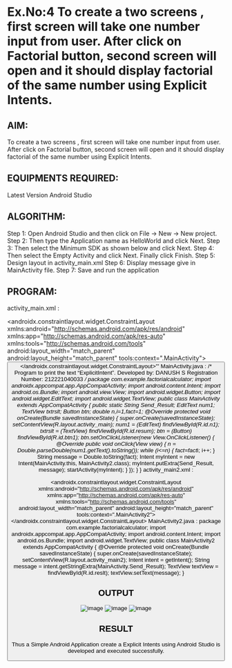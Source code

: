 # Ex.No:4 To create a two screens , first screen will take one number input from user. After click on Factorial button, second screen will open and it should display factorial of the same number using Explicit Intents.


## AIM:

To create a two screens , first screen will take one number input from user. After click on Factorial button, second screen will open and it should display factorial of the same number using Explicit Intents.

## EQUIPMENTS REQUIRED:

Latest Version Android Studio

## ALGORITHM:

Step 1: Open Android Studio and then click on File -> New -> New project.
Step 2: Then type the Application name as HelloWorld and click Next. 
Step 3: Then select the Minimum SDK as shown below and click Next. 
Step 4: Then select the Empty Activity and click Next. Finally click Finish. 
Step 5: Design layout in activity_main.xml
Step 6: Display message give in MainActivity file.
Step 7: Save and run the application

## PROGRAM:
activity_main.xml :
<?xml version="1.0" encoding="utf-8"?>
<androidx.constraintlayout.widget.ConstraintLayout 
xmlns:android="http://schemas.android.com/apk/res/android"
xmlns:app="http://schemas.android.com/apk/res-auto" 
xmlns:tools="http://schemas.android.com/tools" 
android:layout_width="match_parent" 
android:layout_height="match_parent" 
tools:context=".MainActivity">
<TextView android:id="@+id/maintxt" 
android:layout_width="317dp"
android:layout_height="38dp" 
android:layout_marginTop="36dp"
android:text="FACTORIAL CALCULATOR" 
android:textAlignment="center" 
android:textColor="@color/purple_700" 
android:textSize="25sp" 
app:layout_constraintEnd_toEndOf="parent" 
app:layout_constraintStart_toStartOf="parent" 
app:layout_constraintTop_toTopOf="parent" />
<TextView 
android:id="@+id/text1" 
android:layout_width="156dp" 
android:layout_height="32dp"
android:layout_marginStart="76dp" 
android:layout_marginTop="240dp" 
android:text="Enter a Number" 
android:textColor="@color/black" 
android:textSize="20sp" 
app:layout_constraintStart_toStartOf="parent" 
app:layout_constraintTop_toTopOf="parent" />
<EditText 
android:id="@+id/n1"
android:layout_width="50dp" 
android:layout_height="50dp" 
android:layout_alignRight="@+id/text1" 
android:layout_marginTop="224dp" 
android:layout_marginEnd="120dp" 
android:textColor="#EA80FC" 
app:layout_constraintEnd_toEndOf="parent" 
app:layout_constraintTop_toTopOf="parent" />
<Button 
android:id="@+id/btn1"
android:layout_width="108dp"
android:layout_height="45dp" 
android:layout_marginBottom="360dp" 
android:background="#2C34CF" 
android:text="Calculate" 
android:textColor="@color/white"
app:layout_constraintBottom_toBottomOf="parent" 
app:layout_constraintEnd_toEndOf="parent" 
app:layout_constraintHorizontal_bias="0.498" 
app:layout_constraintStart_toStartOf="parent" />
<TextView 
android:id="@+id/resum"
android:layout_width="wrap_content" 
android:layout_height="wrap_content" 
android:layout_marginLeft="150dp" />
</androidx.constraintlayout.widget.ConstraintLayout>'''
MainActivity.java :
/*
Program to print the text “ExplicitIntent”. 
Developed by: DANUSH S
Registration Number: 212221040033
*/
package com.example.factorialcalculator;
import androidx.appcompat.app.AppCompatActivity; 
import android.content.Intent;
import android.os.Bundle; 
import android.view.View;
import android.widget.Button; 
import android.widget.EditText;
import android.widget.TextView;
public class MainActivity extends AppCompatActivity { 
   public static String Send_Result;
   EditText num1; 
   TextView txtrslt; 
   Button btn;
   double n,i=1,fact=1; 
   @Override
   protected void onCreate(Bundle savedInstanceState) { 
    super.onCreate(savedInstanceState);
    setContentView(R.layout.activity_main); 
    num1 = (EditText) findViewById(R.id.n1); 
    txtrslt = (TextView) findViewById(R.id.resum); 
    btn = (Button) findViewById(R.id.btn1);
    btn.setOnClickListener(new View.OnClickListener() { 
     @Override
     public void onClick(View view) {
      n = Double.parseDouble(num1.getText().toString());
      while (i<=n)
      {
       fact=fact*i; i++;
     }
     String message = Double.toString(fact);
     Intent myIntent = new Intent(MainActivity.this, MainActivity2.class); myIntent.putExtra(Send_Result, message);
     startActivity(myIntent);
}
});
}
}
activity_main2.xml :
<?xml version="1.0" encoding="utf-8"?>
<androidx.constraintlayout.widget.ConstraintLayout 
xmlns:android="http://schemas.android.com/apk/res/android"
xmlns:app="http://schemas.android.com/apk/res-auto" 
xmlns:tools="http://schemas.android.com/tools" 
android:layout_width="match_parent"
android:layout_height="match_parent" 
tools:context=".MainActivity2">
<TextView 
android:id="@+id/textView" 
android:layout_width="137dp" 
android:layout_height="47dp" 
android:text="RESULT : " 
android:textColor="@color/black" 
android:textSize="34sp"
app:layout_constraintBottom_toBottomOf="parent" 
app:layout_constraintEnd_toEndOf="parent" 
app:layout_constraintHorizontal_bias="0.167" 
app:layout_constraintStart_toStartOf="parent" 
app:layout_constraintTop_toTopOf="parent" 
app:layout_constraintVertical_bias="0.425" />
<TextView 
android:id="@+id/reslt"
android:layout_width="198dp"
android:layout_height="59dp" 
android:text="00.00" 
android:textColor="#EA80FC" 
android:textSize="38sp"
app:layout_constraintBottom_toBottomOf="parent" 
app:layout_constraintEnd_toEndOf="parent" 
app:layout_constraintHorizontal_bias="0.924" 
app:layout_constraintStart_toStartOf="parent"
app:layout_constraintTop_toTopOf="parent" 
app:layout_constraintVertical_bias="0.433" />
</androidx.constraintlayout.widget.ConstraintLayout>
MainActivity2.java :
package com.example.factorialcalculator;
import androidx.appcompat.app.AppCompatActivity;
import android.content.Intent;
import android.os.Bundle; 
import android.widget.TextView;
public class MainActivity2 extends AppCompatActivity { 
   @Override
   protected void onCreate(Bundle savedInstanceState) { 
    super.onCreate(savedInstanceState);
    setContentView(R.layout.activity_main2);
    Intent intent = getIntent();
    String message = intent.getStringExtra(MainActivity.Send_Result);
    TextView textView = findViewById(R.id.reslt);
    textView.setText(message);
}

## OUTPUT
![image](https://github.com/danush564/Mobile-Application-Development/assets/98585166/5025a863-3605-4dbe-bbae-0fb9613d6ec9)
![image](https://github.com/danush564/Mobile-Application-Development/assets/98585166/b6d95214-2a03-4cac-b803-a37027bd14ab)
![image](https://github.com/danush564/Mobile-Application-Development/assets/98585166/87eefcf1-55e1-4ba4-aebc-ee7ff12b3ba0)

## RESULT
Thus a Simple Android Application create a Explicit Intents using Android Studio is developed and executed successfully.


